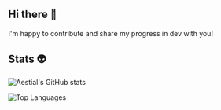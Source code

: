 ## Hi there 👋
I'm happy to contribute and share my progress in dev with you!

## Stats 👽
![Aestial's GitHub stats](https://github-readme-stats.vercel.app/api?username=Aestial&show_icons=true&theme=transparent)


![Top Languages](https://github-readme-stats.vercel.app/api/top-langs/?username=Aestial&layout=donut-vertical&theme=transparent)

<!--
**Aestial/Aestial** is a ✨ _special_ ✨ repository because its `README.md` (this file) appears on your GitHub profile.

Here are some ideas to get you started:

- 🔭 I’m currently working on ...
- 🌱 I’m currently learning ...
- 👯 I’m looking to collaborate on ...
- 🤔 I’m looking for help with ...
- 💬 Ask me about ...
- 📫 How to reach me: ...
- 😄 Pronouns: ...
- ⚡ Fun fact: ...
-->
